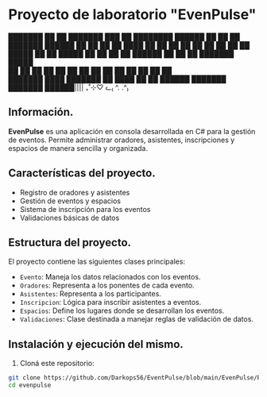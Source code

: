 
# Proyecto de laboratorio "EvenPulse" 


███████ ██    ██ ███████ ███    ██ ████████ ██████  ██    ██ ██      ███████ ██████
██      ██    ██ ██      ████   ██    ██    ██   ██ ██    ██ ██      ██      ██      
█████   ██    ██ █████   ██ ██  ██    ██    ██████  ██    ██ ██      ███████ █████   
██       ██  ██  ██      ██  ██ ██    ██    ██      ██    ██ ██           ██ ██                                                  
███████   ████   ███████ ██   ████    ██    ██       ██████  ███████ ███████ ██████||||
                     ₊˚⊹♡ ᓚ₍ ^. .^₎
                                                                                     
                            
## Información.

**EvenPulse** es una aplicación en consola desarrollada en C# para la gestión de eventos. Permite administrar oradores, asistentes, inscripciones y espacios de manera sencilla y organizada.

## Características del proyecto. 

- Registro de oradores y asistentes
- Gestión de eventos y espacios
- Sistema de inscripción para los eventos
- Validaciones básicas de datos
 
## Estructura del proyecto.

El proyecto contiene las siguientes clases principales:

- `Evento`: Maneja los datos relacionados con los eventos.
- `Oradores`: Representa a los ponentes de cada evento.
- `Asistentes`: Representa a los participantes.
- `Inscripcion`: Lógica para inscribir asistentes a eventos.
- `Espacios`: Define los lugares donde se desarrollan los eventos.
- `Validaciones`: Clase destinada a manejar reglas de validación de datos.

## Instalación y ejecución del mismo. 

1. Cloná este repositorio:

```bash
git clone https://github.com/Darkops56/EventPulse/blob/main/EvenPulse/Program.cs
cd evenpulse
